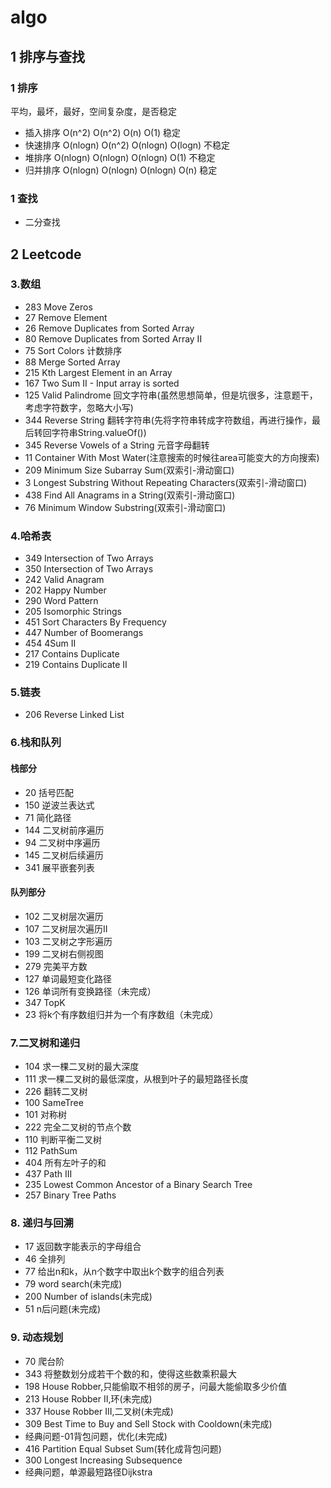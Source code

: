 # algo

## 1 排序与查找
### 1 排序
平均，最坏，最好，空间复杂度，是否稳定
* 插入排序 O(n^2)   O(n^2)   O(n)     O(1)    稳定
* 快速排序 O(nlogn) O(n^2)   O(nlogn) O(logn) 不稳定
* 堆排序     O(nlogn) O(nlogn) O(nlogn) O(1)    不稳定
* 归并排序 O(nlogn) O(nlogn) O(nlogn) O(n)    稳定

### 1 查找
* 二分查找

## 2 Leetcode
### 3.数组
* 283 Move Zeros
* 27 Remove Element
* 26 Remove Duplicates from Sorted Array
* 80 Remove Duplicates from Sorted Array II
* 75 Sort Colors 计数排序
* 88 Merge Sorted Array
* 215 Kth Largest Element in an Array
* 167 Two Sum II - Input array is sorted
* 125 Valid Palindrome 回文字符串(虽然思想简单，但是坑很多，注意题干，考虑字符数字，忽略大小写)
* 344 Reverse String 翻转字符串(先将字符串转成字符数组，再进行操作，最后转回字符串String.valueOf())
* 345 Reverse Vowels of a String 元音字母翻转
* 11 Container With Most Water(注意搜索的时候往area可能变大的方向搜索)
* 209 Minimum Size Subarray Sum(双索引-滑动窗口)
* 3 Longest Substring Without Repeating Characters(双索引-滑动窗口)
* 438 Find All Anagrams in a String(双索引-滑动窗口)
* 76 Minimum Window Substring(双索引-滑动窗口)


### 4.哈希表
* 349 Intersection of Two Arrays
* 350 Intersection of Two Arrays
* 242 Valid Anagram
* 202 Happy Number
* 290 Word Pattern
* 205 Isomorphic Strings
* 451 Sort Characters By Frequency
* 447 Number of Boomerangs
* 454 4Sum II
* 217 Contains Duplicate
* 219 Contains Duplicate II

### 5.链表
* 206 Reverse Linked List

### 6.栈和队列
#### 栈部分 
* 20 括号匹配
* 150 逆波兰表达式
* 71 简化路径
* 144 二叉树前序遍历
* 94 二叉树中序遍历
* 145 二叉树后续遍历
* 341 展平嵌套列表

#### 队列部分
* 102 二叉树层次遍历
* 107 二叉树层次遍历II
* 103 二叉树之字形遍历
* 199 二叉树右侧视图
* 279 完美平方数
* 127 单词最短变化路径
* 126 单词所有变换路径（未完成）
* 347 TopK
* 23 将k个有序数组归并为一个有序数组（未完成）

### 7.二叉树和递归
* 104 求一棵二叉树的最大深度
* 111 求一棵二叉树的最低深度，从根到叶子的最短路径长度
* 226 翻转二叉树
* 100 SameTree
* 101 对称树
* 222 完全二叉树的节点个数
* 110 判断平衡二叉树
* 112 PathSum
* 404 所有左叶子的和
* 437 Path III
* 235 Lowest Common Ancestor of a Binary Search Tree  
* 257 Binary Tree Paths

### 8. 递归与回溯
* 17 返回数字能表示的字母组合
* 46 全排列
* 77 给出n和k，从n个数字中取出k个数字的组合列表
* 79 word search(未完成)
* 200 Number of islands(未完成)
* 51 n后问题(未完成)

### 9. 动态规划
* 70 爬台阶
* 343 将整数划分成若干个数的和，使得这些数乘积最大
* 198 House Robber,只能偷取不相邻的房子，问最大能偷取多少价值
* 213 House Robber II,环(未完成)
* 337 House Robber III,二叉树(未完成)
* 309 Best Time to Buy and Sell Stock with Cooldown(未完成)
* 经典问题-01背包问题，优化(未完成)
* 416 Partition Equal Subset Sum(转化成背包问题)
* 300 Longest Increasing Subsequence
* 经典问题，单源最短路径Dijkstra


